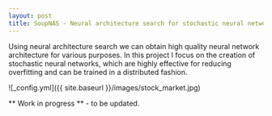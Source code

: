 ```yaml
---
layout: post
title: SoupNAS - Neural architecture search for stochastic neural networks
---
```


Using neural architecture search we can obtain high quality neural network architecture for various purposes. In this project I focus on the creation of stochastic neural networks, which are highly effective for reducing overfitting and can be trained in a distributed fashion. 

![_config.yml]({{ site.baseurl }}/images/stock_market.jpg)  

** Work in progress ** - to be updated.
